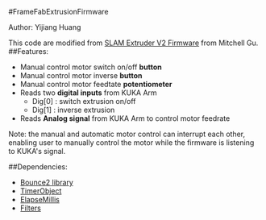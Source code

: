#FrameFabExtrusionFirmware

 Author: Yijiang Huang

 This code are modified from
 [SLAM Extruder V2 Firmware](https://github.com/mitchgu/SLAMStruder-firmware) from Mitchell Gu.
##Features:
- Manual control motor switch on/off **button**
- Manual control motor inverse		**button**
- Manual control motor feedtate		**potentiometer**
- Reads two **digital inputs** from KUKA Arm
	- Dig[0] : switch extrusion on/off
	- Dig[1] : inverse extrusion
- Reads **Analog signal** from KUKA Arm to control motor feedrate

Note: the manual and automatic motor control can interrupt each other, enabling user to manually control the motor while the firmware is listening to KUKA's signal.

##Dependencies:
- [Bounce2 library](https://github.com/thomasfredericks/Bounce2)
- [TimerObject](https://github.com/aron-bordin/ArduinoTimerObject)
- [ElapseMillis](https://github.com/pfeerick/elapsedMillis)
- [Filters](https://github.com/JonHub/Filters.git)